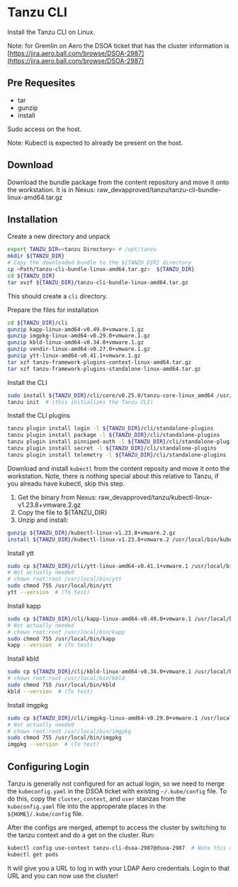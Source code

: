 # Tanzu CLI

Install the Tanzu CLI on Linux.

Note: for Gremlin on Aero the DSOA ticket that has the cluster information is [https://jira.aero.ball.com/browse/DSOA-2987](https://jira.aero.ball.com/browse/DSOA-2987)

## Pre Requesites

- tar
- gunzip
- install

Sudo access on the host.

Note: Kubectl is expected to already be present on the host.

## Download

Download the bundle package from the content repository  and move it onto the workstation.
It is in Nexus: raw_devapproved/tanzu/tanzu-cli-bundle-linux-amd64.tar.gz

## Installation

Create a new directory and unpack

```bash
export TANZU_DIR=<tanzu Directory> # /opt/tanzu
mkdir ${TANZU_DIR}
# Copy the downloaded bundle to the ${TANZU_DIR} directory
cp <Path/tanzu-cli-bundle-linux-amd64.tar.gz>  ${TANZU_DIR}
cd ${TANZU_DIR}
tar xvzf ${TANZU_DIR}/tanzu-cli-bundle-linux-amd64.tar.gz
```

This should create a `cli` directory.

Prepare the files for installation

```bash
cd ${TANZU_DIR}/cli
gunzip kapp-linux-amd64-v0.49.0+vmware.1.gz
gunzip imgpkg-linux-amd64-v0.29.0+vmware.1.gz
gunzip kbld-linux-amd64-v0.34.0+vmware.1.gz
gunzip vendir-linux-amd64-v0.27.0+vmware.1.gz
gunzip ytt-linux-amd64-v0.41.1+vmware.1.gz
tar xzf tanzu-framework-plugins-context-linux-amd64.tar.gz
tar xzf tanzu-framework-plugins-standalone-linux-amd64.tar.gz
```

Install the CLI

```bash
sudo install ${TANZU_DIR}/cli/core/v0.25.0/tanzu-core-linux_amd64 /usr/local/bin/tanzu
tanzu init  # (this initializes the Tanzu CLI)
```

Install the CLI plugins

```bash
tanzu plugin install login -l ${TANZU_DIR}/cli/standalone-plugins
tanzu plugin install package -l ${TANZU_DIR}/cli/standalone-plugins
tanzu plugin install pinniped-auth -l ${TANZU_DIR}/cli/standalone-plugins
tanzu plugin install secret -l ${TANZU_DIR}/cli/standalone-plugins
tanzu plugin install telemetry -l ${TANZU_DIR}/cli/standalone-plugins
```

Download and install `kubectl` from the content reposity and move it onto the workstation.
Note, there is nothing special about this relative to Tanzu, if you alreadu have kubectl, skip this step.

1. Get the binary from Nexus: raw_devapproved/tanzu/kubectl-linux-v1.23.8+vmware.2.gz
2. Copy the file to ${TANZU_DIR}
3. Unzip and install:

```bash
gunzip ${TANZU_DIR}/kubectl-linux-v1.23.8+vmware.2.gz
install ${TANZU_DIR}/kubectl-linux-v1.23.8+vmware.2 /usr/local/bin/kubectl
```

Install ytt

```bash
sudo cp ${TANZU_DIR}/cli/ytt-linux-amd64-v0.41.1+vmware.1 /usr/local/bin/ytt
# Not actually needed 
# chown root:root /usr/local/bin/ytt
sudo chmod 755 /usr/local/bin/ytt
ytt --version  # (To test)
```

Install kapp

```bash
sudo cp ${TANZU_DIR}/cli/kapp-linux-amd64-v0.49.0+vmware.1 /usr/local/bin/kapp
# Not actually needed 
# chown root:root /usr/local/bin/kapp
sudo chmod 755 /usr/local/bin/kapp
kapp --version  # (To test)
```

Install kbld

```bash
sudo cp ${TANZU_DIR}/cli/kbld-linux-amd64-v0.34.0+vmware.1 /usr/local/bin/kbld
# chown root:root /usr/local/bin/kbld
sudo chmod 755 /usr/local/bin/kbld
kbld --version  # (To test)
```

Install imgpkg

```bash
sudo cp ${TANZU_DIR}/cli/imgpkg-linux-amd64-v0.29.0+vmware.1 /usr/local/bin/imgpkg
# Not actually needed 
# chown root:root /usr/local/bin/imgpkg
sudo chmod 755 /usr/local/bin/imgpkg
imgpkg --version  # (To test)
```

## Configuring Login

Tanzu is generally not configured for an actual login, so we need to merge the `kubeconfig.yaml` in the DSOA ticket with existing `~/.kube/config` file.
To do this, copy the `cluster`, `context`, and `user` stanzas from the `kubeconfig.yaml` file into the approperate places in the `${HOME}/.kube/config` file.

After the configs are merged, attempt to access the cluster by switching to the tanzu context and do a get on the cluster.
Run:

```bash
kubectl config use-context tanzu-cli-dsoa-2987@dsoa-2987  # Note this context can change, use `kubectl config get-contexts` to see
kubectl get pods
```

It will give you a URL to log in with your LDAP Aero credentials.
Login to that URL and you can now use the cluster!
